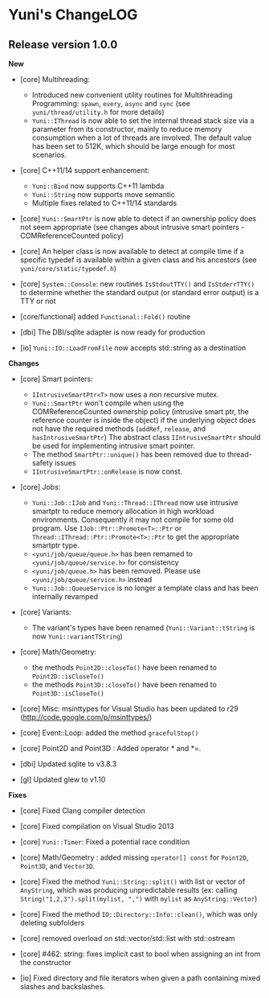 Yuni's ChangeLOG
================


Release version 1.0.0
---------------------


**New**

 * [core] Multihreading:

   - Introduced new convenient utility routines for Multithreading Programming:
     `spawn`, `every`, `async` and `sync` (see `yuni/thread/utility.h` for more details)
   - `Yuni::IThread` is now able to set the internal thread stack size via a parameter
     from its constructor, mainly to reduce memory consumption when a lot of threads are involved.
     The default value has been set to 512K, which should be large enough for most scenarios.

 * [core] C++11/14 support enhancement:

	- `Yuni::Bind` now supports C++11 lambda
	- `Yuni::String` now supports move semantic
	- Multiple fixes related to C++11/14 standards

 * [core] `Yuni::SmartPtr` is now able to detect if an ownership policy does not seem appropriate
   (see changes about intrusive smart pointers - COMReferenceCounted policy)

 * [core] An helper class is now available to detect at compile time if a specific typedef
   is available within a given class and his ancestors (see `yuni/core/static/typedef.h`)

 * [core] `System::Console`: new routines `IsStdoutTTY()` and `IsStderrTTY()` to determine
   whether the standard output (or standard error output) is a TTY or not

 * [core/functional] added `Functional::Fold()` routine

 * [dbi] The DBI/sqlite adapter is now ready for production

 * [io] `Yuni::IO::LoadFromFile` now accepts std::string as a destination



**Changes**

 * [core] Smart pointers:

    - `IIntrusiveSmartPtr<T>` now uses a non recursive mutex.
	- `Yuni::SmartPtr` won't compile when using the COMReferenceCounted ownership policy
	  (intrusive smart ptr, the reference counter is inside the object) if the
	  underlying object does not have the required methods (`addRef`, `release`, and
	  `hasIntrusiveSmartPtr`) The abstract class `IIntrusiveSmartPtr` should be used for
	  implementing intrusive smart pointer.
    - The method `SmartPtr::unique()` has been removed due to thread-safety issues
    - `IIntrusiveSmartPtr::onRelease` is now const.

 * [core] Jobs:

   - `Yuni::Job::IJob` and `Yuni::Thread::IThread` now use intrusive smartptr
     to reduce memory allocation in high workload environments. Consequently it may not compile
     for some old program. Use `IJob::Ptr::Promote<T>::Ptr` or `Thread::IThread::Ptr::Promote<T>::Ptr`
     to get the appropriate smartptr type.
   - `<yuni/job/queue/queue.h>` has been remamed to `<yuni/job/queue/service.h>` for consistency
   - `<yuni/job/queue.h>` has been removed. Please use `<yuni/job/queue/service.h>` instead
   - `Yuni::Job::QueueService` is no longer a template class and has been
     internally revamped

 * [core] Variants:

   - The variant's types have been renamed (`Yuni::Variant::tString` is now `Yuni::variantTString`)

 * [core] Math/Geometry:
   - the methods `Point2D::closeTo()` have been renamed to `Point2D::isCloseTo()`
   - the methods `Point3D::closeTo()` have been renamed to `Point3D::isCloseTo()`

 * [core] Misc: msinttypes for Visual Studio has been updated to r29 (http://code.google.com/p/msinttypes/)

 * [core] Event::Loop: added the method `gracefulStop()`

 * [core] Point2D and Point3D : Added operator * and *=.

 * [dbi] Updated sqlite to v3.8.3

 * [gl] Updated glew to v1.10



**Fixes**

 * [core] Fixed Clang compiler detection

 * [core] Fixed compilation on Visual Studio 2013

 * [core] `Yuni::Timer`: Fixed a potential race condition

 * [core] Math/Geometry : added missing `operator[] const` for `Point2D`, `Point3D`, and `Vector3D`.

 * [core] Fixed the method `Yuni::String::split()` with list or vector of `AnyString`,
   which was producing unpredictable results (ex: calling `String("1,2,3").split(mylist, ",")`
   with `mylist` as `AnyString::Vector`)

 * [core] Fixed the method `IO::Directory::Info::clean()`, which was only deleting subfolders

 * [core] removed overload on std::vector/std::list with std::ostream

 * [core] #462: string: fixes implicit cast to bool when assigning an int from the constructor

 * [io] Fixed directory and file iterators when given a path containing mixed slashes and backslashes.


